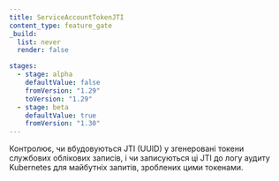 ```yaml
---
title: ServiceAccountTokenJTI
content_type: feature_gate
_build:
  list: never
  render: false

stages:
  - stage: alpha 
    defaultValue: false
    fromVersion: "1.29"
    toVersion: "1.29"
  - stage: beta
    defaultValue: true
    fromVersion: "1.30"
---
```

Контролює, чи вбудовуються JTI (UUID) у згенеровані токени службових облікових записів, і чи записуються ці JTI до логу аудиту Kubernetes для майбутніх запитів, зроблених цими токенами.
